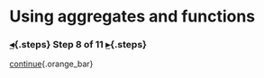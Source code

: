 <div class="top">

# Using aggregates and functions
### [◂](command:katapod.loadPage?step7){.steps} Step 8 of 11 [▸](command:katapod.loadPage?step9){.steps}
</div>



[continue](command:katapod.loadPage?step9){.orange_bar}
